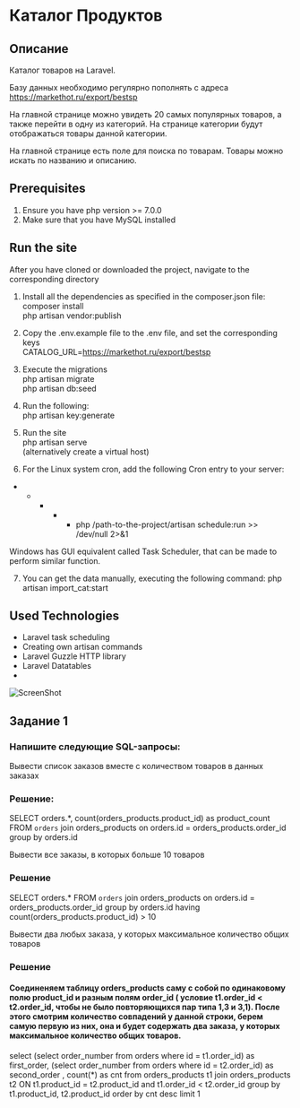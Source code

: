 # Каталог Продуктов 

## Описание
   Каталог товаров на Laravel.
   
   Базу данных необходимо регулярно пополнять с адреса https://markethot.ru/export/bestsp
   
   На главной странице можно увидеть 20 самых популярных товаров, а также перейти в одну из категорий. На странице категории будут отображаться товары данной категории.

   На главной странице есть поле для поиска по товарам. Товары можно искать по названию и описанию.
   

## Prerequisites
1) Ensure you have php version >= 7.0.0 <br/>
2) Make sure that you have MySQL installed 

## Run the site
After you have cloned or downloaded the project, navigate to the corresponding directory<br/>

1) Install all the dependencies as specified in the composer.json file:  <br/>
   composer install  <br/>
   php artisan vendor:publish <br/> 

2) Copy the .env.example file to the .env file, and set the corresponding keys <br/>
   CATALOG_URL=https://markethot.ru/export/bestsp

3) Execute the migrations<br/>
   php artisan migrate<br/>
   php artisan db:seed<br/>
   
4) Run the following: <br/> 
   php artisan key:generate <br/>
      
5) Run the site<br/>
   php artisan serve<br/>
   (alternatively create a virtual host)<br/>

6) For the Linux system cron, add the following Cron entry to your server: 
* * * * * php /path-to-the-project/artisan schedule:run >> /dev/null 2>&1 

Windows has GUI equivalent called Task Scheduler, that can be made to perform similar function.
 
7) You can get the data manually, executing the following command:
   php artisan import_cat:start

## Used Technologies
<ul> 
   <li>Laravel task scheduling</li>
   <li>Creating own artisan commands</li>
   <li>Laravel Guzzle HTTP library</li>
   <li>Laravel Datatables</li>
   <li></li>
</ul>

![ScreenShot](https://imgur.com/G6nOR35.png)


## Задание 1
### Напишите следующие SQL-запросы:
 Вывести список заказов вместе с количеством товаров в данных заказах

  ### Решение: 
  SELECT orders.*, count(orders_products.product_id) as product_count FROM `orders` join orders_products on orders.id = orders_products.order_id 
   group by orders.id


  Вывести все заказы, в которых больше 10 товаров
  ### Решение  
    
  SELECT orders.*  FROM `orders` join orders_products on orders.id = orders_products.order_id 
  group by orders.id
  having count(orders_products.product_id) > 10

  Вывести два любых заказа, у которых максимальное количество общих товаров    
  ### Решение
  
  
  
  #### Соединеняем таблицу orders_products саму с собой по одинаковому полю product_id и разным полям order_id ( условие t1.order_id < t2.order_id, чтобы не было повторяющихся пар типа 1,3 и 3,1). После этого смотрим количество совпадений у данной строки, берем самую первую из них, она и будет содержать два заказа, у которых максимальное количество общих товаров.
  select (select order_number from orders where id = t1.order_id) as first_order, 
  (select order_number from orders where id = t2.order_id) as second_order ,
  count(*) as cnt
  from orders_products t1 join orders_products t2 ON t1.product_id = t2.product_id and t1.order_id < t2.order_id
  group by t1.product_id, t2.product_id
  order by cnt desc limit 1